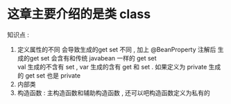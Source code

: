 # 这章主要介绍的是类 class

知识点 : 
1. 定义属性的不同 会导致生成的get set 不同 , 加上 @BeanProperty 注解后
生成的get set 会含有和传统 javabean 一样的 get set   
    val 生成的不含有 set , var 生成的含有 get 和 set . 如果定义为 private 生成的 get set 也是 private
2. 内部类
3. 构造函数 : 主构造函数和辅助构造函数 , 还可以吧构造函数定义为私有的  
 
